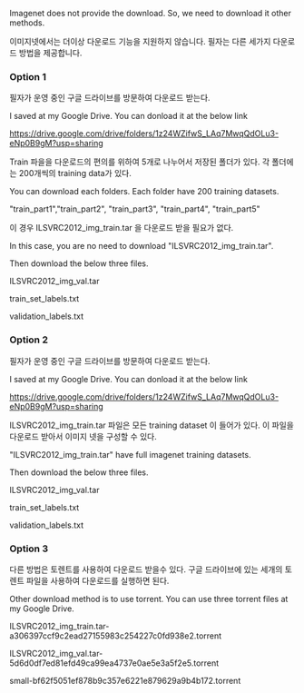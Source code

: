 Imagenet does not provide the download. So, we need to download it other methods.

이미지넷에서는 더이상 다운로드 기능을 지원하지 않습니다. 필자는 다른 세가지 다운로드 방법을 제공합니다.

### Option 1

필자가 운영 중인 구글 드라이브를 방문하여 다운로드 받는다.

I saved at my Google Drive. You can donload it at the below link

https://drive.google.com/drive/folders/1z24WZifwS_LAq7MwqQdOLu3-eNp0B9gM?usp=sharing

Train 파을을 다운로드의 편의를 위하여 5개로 나누어서 저장된 폴더가 있다. 각 폴더에는 200개씩의 training data가 있다.

You can download each folders. Each folder have 200 training datasets.

"train_part1","train_part2", "train_part3", "train_part4", "train_part5" 

이 경우 ILSVRC2012_img_train.tar 을 다운로드 받을 필요가 없다.

In this case, you are no need to download "ILSVRC2012_img_train.tar".

Then download the below three files.

ILSVRC2012_img_val.tar

train_set_labels.txt

validation_labels.txt


### Option 2

필자가 운영 중인 구글 드라이브를 방문하여 다운로드 받는다.

I saved at my Google Drive. You can donload it at the below link

https://drive.google.com/drive/folders/1z24WZifwS_LAq7MwqQdOLu3-eNp0B9gM?usp=sharing

ILSVRC2012_img_train.tar 파일은 모든 training dataset 이 들어가 있다. 이 파일을 다운로드 받아서 이미지 넷을 구성할 수 있다.

"ILSVRC2012_img_train.tar" have full imagenet training datasets.

Then download the below three files.

ILSVRC2012_img_val.tar

train_set_labels.txt

validation_labels.txt


### Option 3

다른 방법은 토렌트를 사용하여 다운로드 받을수 있다. 구글 드라이브에 있는 세개의 토렌트 파일을 사용하여 다운로드를 실행하면 된다.

Other download method is to use torrent. You can use three torrent files at my Google Drive.

ILSVRC2012_img_train.tar-a306397ccf9c2ead27155983c254227c0fd938e2.torrent

ILSVRC2012_img_val.tar-5d6d0df7ed81efd49ca99ea4737e0ae5e3a5f2e5.torrent

small-bf62f5051ef878b9c357e6221e879629a9b4b172.torrent



